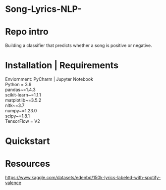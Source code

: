 # Song-Lyrics-NLP-

# Repo intro
Building a classifier that predicts whether a song is positive or negative.

# Installation | Requirements

Enviornment: PyCharm | Jupyter Notebook
<br>
Python = 3.9
<br>
pandas~=1.4.3
<br>
scikit-learn~=1.1.1
<br>
matplotlib~=3.5.2
<br>
nltk~=3.7
<br>
numpy~=1.23.0
<br>
scipy~=1.8.1
<br>
TensorFlow = V2


# Quickstart


# Resources
https://www.kaggle.com/datasets/edenbd/150k-lyrics-labeled-with-spotify-valence
